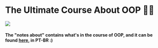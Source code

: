 # The Ultimate Course About OOP 🥳🖖

![](https://media4.giphy.com/media/cge9nG7e7wKWbMm9cY/giphy.gif?cid=790b76112f364991916c4777665e3af7f3e992e12c3e5525&rid=giphy.gif&ct=g)


#### The "notes about" contains what's in the course of OOP, and it can be found [here](https://github.com/majuliah/ultimatePOOcSharp/blob/master/NotesAbout.md), in PT-BR :)

